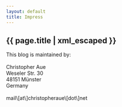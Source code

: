 ```yaml
---
layout: default
title: Impress
---
```


<section class="page-section text-optimized">
    <h1 class="page-headline page-heading">{{ page.title | xml_escaped }}</h1>
    <p class="text white-bg">
        This blog is maintained by:<br/>
        <br/>
        Christopher Aue<br/>
        Weseler Str. 30<br/>
        48151 Münster<br/>
        Germany<br/>
        <br/>
        mail\[at\]christopheraue\[dot\]net
    </p>
</section>
